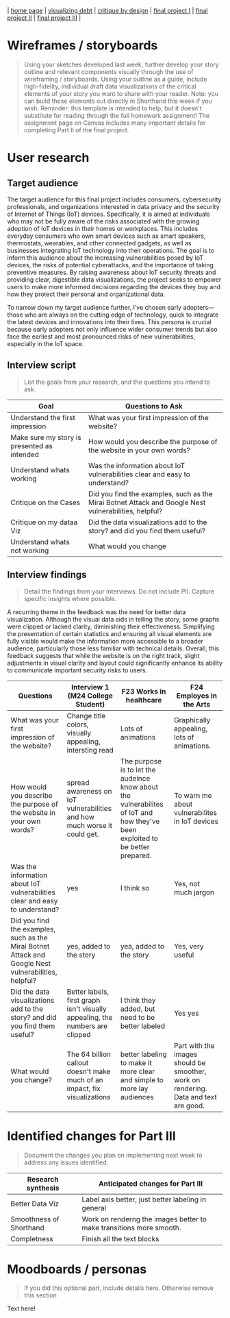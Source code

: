 | [home page](https://cmustudent.github.io/tswd-portfolio-templates/) | [visualizing debt](visualizing-government-debt) | [critique by design](critique-by-design) | [final project I](final-project-part-one) | [final project II](final-project-part-two) | [final project III](final-project-part-three) |

# Wireframes / storyboards
> Using your sketches developed last week, further develop your story outline and relevant components visually through the use of wireframing / storyboards. Using your outline as a guide, include high-fidelity, individual draft data visualizations of the critical elements of your story you want to share with your reader. Note: you can build these elements out directly in Shorthand this week if you wish.  Reminder: this template is intended to help, but it doesn't substitute for reading through the full homework assignment!  The assignment page on Canvas includes many important details for completing Part II of the final project. 


# User research 

## Target audience
The target audience for this final project includes consumers, cybersecurity professionals, and organizations interested in data privacy and the security of Internet of Things (IoT) devices. Specifically, it is aimed at individuals who may not be fully aware of the risks associated with the growing adoption of IoT devices in their homes or workplaces. This includes everyday consumers who own smart devices such as smart speakers, thermostats, wearables, and other connected gadgets, as well as businesses integrating IoT technology into their operations. The goal is to inform this audience about the increasing vulnerabilities posed by IoT devices, the risks of potential cyberattacks, and the importance of taking preventive measures. By raising awareness about IoT security threats and providing clear, digestible data visualizations, the project seeks to empower users to make more informed decisions regarding the devices they buy and how they protect their personal and organizational data. 

To narrow down my target audience further, I’ve chosen early adopters—those who are always on the cutting edge of technology, quick to integrate the latest devices and innovations into their lives. This persona is crucial because early adopters not only influence wider consumer trends but also face the earliest and most pronounced risks of new vulnerabilities, especially in the IoT space.


## Interview script
> List the goals from your research, and the questions you intend to ask.


| Goal | Questions to Ask |
|------|------------------|
|Understand the first impression     |What was your first impression of the website?                  |
|Make sure my story is presented as intended      |How would you describe the purpose of the website in your own words?                 |
|Understand whats working      | Was the information about IoT vulnerabilities clear and easy to understand?                 |
|Critique on the Cases      |Did you find the examples, such as the Mirai Botnet Attack and Google Nest vulnerabilities, helpful?|
|Critique on my dataa Viz      |Did the data visualizations add to the story? and did you find them useful?|
| Understand whats not working     |What would you change|


## Interview findings
> Detail the findings from your interviews.  Do not include PII.  Capture specific insights where possible.

A recurring theme in the feedback was the need for better data visualization. Although the visual data aids in telling the story, some graphs were clipped or lacked clarity, diminishing their effectiveness. Simplifying the presentation of certain statistics and ensuring all visual elements are fully visible would make the information more accessible to a broader audience, particularly those less familiar with technical details. Overall, this feedback suggests that while the website is on the right track, slight adjustments in visual clarity and layout could significantly enhance its ability to communicate important security risks to users.

| Questions               | Interview 1 (M24 College Student) | F23 Works in healthcare| F24 Employes in the Arts |
|-------------------------|--------------------------------|-------------|-------------|
| What was your first impression of the website?| Change title colors, visually appealing, intersting read |Lots of animations| Graphically appealing, lots of animations.|
|How would you describe the purpose of the website in your own words?|spread awareness on IoT vulnerabilities and how much worse it could get.|The purpose is to let the audeince know about the vulnerabilites of IoT and how they've been exploited to be better prepared.|To warn me about vulnerabilites in IoT devices|
|Was the information about IoT vulnerabilities clear and easy to understand?|  yes |I think so | Yes, not much jargon            |
|Did you find the examples, such as the Mirai Botnet Attack and Google Nest vulnerabilities, helpful?| yes, added to the story| yea, added to the story| Yes, very useful|
|Did the data visualizations add to the story? and did you find them useful?| Better labels, first graph isn't visually appealing, the numbers are clipped| I think they added, but need to be better labeled| Yes yes|
|What would you change?| The 64 billion callout doesn't make much of an impact, fix visualizations| better labeling to make it more clear and simple to more lay audiences| Part with the images should be smoother, work on rendering. Data and text are good. |

# Identified changes for Part III
> Document the changes you plan on implementing next week to address any issues identified.  


| Research synthesis                       | Anticipated changes for Part III                                                |
|------------------------------------------|---------------------------------------------------------------------------------|
|Better Data Viz| Label axis better, just better labeling in general|
|Smoothness of Shorthand                                          |  Work on renderng the images better to make transitions more smooth.|                                                
|Completness                                          | Finish all the text blocks |




# Moodboards / personas
> If you did this optional part, include details here.  Otherwise remove this section

Text here!

